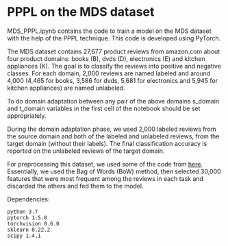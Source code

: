 # PPPL on the MDS dataset
MDS_PPPL.ipynb contains the code to train a model on the MDS dataset with the help of the PPPL technique. 
This code is developed using PyTorch. 

The MDS dataset contains 27,677 product reviews from amazon.com about four product domains: books (B), dvds (D), electronics (E) and kitchen appliances (K). 
The goal is to classify the reviews into positive and negative classes. 
For each domain, 2,000 reviews are named labeled and around 4,000 (4,465 for books, 3,586 for dvds, 5,681 for electronics and 5,945 for kitchen appliances) 
are named unlabeled. 

To do domain adaptation between any pair of the above domains s_domain and t_domain variables in the first cell of the notebook should be set appropriately.

During the domain adaptation phase, we used 2,000 labeled reviews from the source domain
and both of the labeled and unlabeled reviews, from the target domain (without their labels). 
The final classification accuracy is reported on the unlabeled reviews of the target domain. 

For preprocessing this dataset, 
we used some of the code from [here](https://github.com/AlexMoreo/pydci).
Essentially, we used the Bag of Words (BoW) method, then selected 30,000 features that were most frequent among the reviews in each task and
discarded the others and fed them to the model. 

Dependencies:
```
python 3.7
pytorch 1.5.0
torchvision 0.6.0
sklearn 0.22.2
scipy 1.4.1
```
